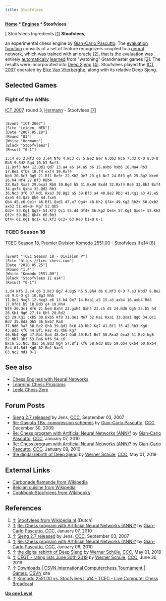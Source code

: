 ```yaml
---
title: Stoofvlees
---
```

**[Home](Home "Home") \* [Engines](Engines "Engines") \* Stoofvlees**



[ Stoofvlees Ingredients <a id="cite-note-1" href="#cite-ref-1">[1]</a>
**Stoofvlees**,  

an experimental chess engine by [Gian-Carlo Pascutto](Gian-Carlo_Pascutto "Gian-Carlo Pascutto"). The [evaluation function](Evaluation_Function "Evaluation Function") consists of a set of feature recognizers coupled to a [neural network](Neural_Networks "Neural Networks"), which was trained with an [oracle](Oracle "Oracle") <a id="cite-note-2" href="#cite-ref-2">[2]</a>, that is the [evaluation](Evaluation "Evaluation") was entirely [automatically](Automated_Tuning "Automated Tuning") [learned](Learning "Learning") from "watching" Grandmaster games <a id="cite-note-3" href="#cite-ref-3">[3]</a>. The results were incorporated into [Deep Sjeng](Deep_Sjeng "Deep Sjeng") <a id="cite-note-4" href="#cite-ref-4">[4]</a>. Stoofvlees played the [ICT 2007](ICT_2007 "ICT 2007") operated by [Elke Van Vlierberghe](Elke_Van_Vlierberghe "Elke Van Vlierberghe"), along with its relative Deep Sjeng. 



## Selected Games


### Fight of the ANNs


[ICT 2007](ICT_2007 "ICT 2007"), round 3, [Hermann](Hermann "Hermann") - Stoofvlees <a id="cite-note-7" href="#cite-ref-7">[7]</a>




```

[Event "ICT 2007"]
[Site "Leiden, NED"]
[Date "2007.05.18"]
[Round "03"]
[White "Hermann"]
[Black "Stoofvlees"]
[Result "0-1"]

1.c4 e5 2.Nf3 d6 3.e4 Nf6 4.Nc3 c5 5.Be2 Be7 6.Qb3 Nc6 7.d3 O-O 8.O-O Rb8 9.Bd2 Bg4 10.h3 Bxf3 
11.Bxf3 Nd4 12.Qd1 Qd7 13.a4 a6 14.a5 b6 15.axb6 Rxb6 16.Na4 Rb3 17.Be2 Rfb8 18.f4 exf4 19.Rxf4 
Ne8 20.Bc3 Bg5 21.Rf1 Be3+ 22.Kh2 Qe7 23.g3 Nc7 24.Bf3 g6 25.Bg2 Nce6 26.h4 Nf4 27.Bf3 R8b4 
28.Ra3 Rxa3 29.bxa3 Rb8 30.Bg4 h5 31.Bxd4 Bxd4 32.Rxf4 Be5 33.Bh3 Bxf4 34.gxf4 Qxh4 35.Qd2 Rb3 
36.Nc3 Qf6 37.Nd1 Rxa3 38.Bg2 a5 39.Bf3 a4 40.Be2 Rb3 41.Kg1 a3 42.e5 dxe5 43.Qa2 Qb6 44.fxe5 
Qb4 45.e6 Qe1+ 46.Bf1 Qxd1 47.e7 Qg4+ 48.Kh2 Qf4+ 49.Kg2 Rb2+ 50.Qxb2 axb2 51.e8=Q+ Kg7 52.Qb5 
Qd2+ 53.Kg1 Qg5+ 54.Kf2 Qc1 55.d4 Qf4+ 56.Kg2 Qe4+ 57.Kg1 Qxd4+ 58.Kh2 Qf2+ 59.Bg2 Qh4+ 60.Bh3 
Qf4+ 61.Kg1 Qc1+ 62.Kf2 Qc2+ 63.Ke3 b1=Q 0-1

```

### TCEC Season 18


[TCEC Season 18](TCEC_Season_18 "TCEC Season 18"), [Premier Division](TCEC_Season_18#Premier "TCEC Season 18") [Komodo 2551.00](Komodo "Komodo") - Stoofvlees II a14 <a id="cite-note-8" href="#cite-ref-8">[8]</a>




```

[Event "TCEC Season 18 - Division P"]
[Site "https://tcec-chess.com"]
[Date "2020.05.25"]
[Round "1.4"]
[White "Komodo 2551.00"]
[Black "Stoofvlees II a14"]
[Result "0-1"]

1.d4 Nf6 2.c4 g6 3.Nc3 Bg7 4.Bg5 h6 5.Bh4 d6 6.Nf3 O-O 7.e3 Nbd7 8.Be2 c6 9.O-O g5 10.Bg3 Nh5 
11.Qc2 Nxg3 12.hxg3 e6 13.b4 Qe7 14.Rab1 a5 15.a3 axb4 16.axb4 Rd8 17.Rfd1 h5 18.Bd3 g4 19.Nh4 
Nf8 20.Qc1 Bf6 21.Ne4 Bxh4 22.gxh4 Qxh4 23.c5 d5 24.Nd6 Qg5 25.b5 h4 26.Kh1 Ng6 27.f4 Qh5 28.Rd2 
g3 29.Kg1 cxb5 30.Bxb5 Kf8 31.Qe1 Ne7 32.Ra1 Rxa1 33.Qxa1 Qg6 34.Qc1 Bd7 35.Bd3 Qh5 36.Nxb7 Ra8 
37.Nd6 Ra7 38.Be2 Qh8 39.Qd1 Bc6 40.Rb2 Kg7 41.Bf1 f5 42.Rb3 Kg6 43.Bd3 Kf6 44.Bf1 Ra2 45.Rb6 Kg7 
46.Rb4 Kg6 47.Rb1 Ba4 48.Qe1 Qa8 49.Ra1 Bd7 50.Rxa2 Qxa2 51.Be2 Ng8 52.Nb7 Qb3 53.Ba6 Nf6 54.c6 
Bxc6 55.Nc5 Qa3 56.Bd3 Ng4 57.Bf1 Kf6 58.Nd3 Bb5 59.Qb4 Qxb4 60.Nxb4 Bc4 61.Bd3 Kg6 62.Bb1 Nxe3 
63.Nc2 Nd1 0-1

```

## See also


* [Chess Engines with Neural Networks](Neural_Networks#engines "Neural Networks")
* [Learning Chess Programs](Learning#Programs "Learning")
* [Leela Chess Zero](Leela_Chess_Zero "Leela Chess Zero")


## Forum Posts


* [Sjeng 2.7 released](http://www.talkchess.com/forum/viewtopic.php?t=16244) by Jens, [CCC](CCC "CCC"), September 03, 2007
* [Re: Gaviota TBs, compression schemes](http://www.talkchess.com/forum/viewtopic.php?topic_view=threads&p=313351&t=31354) by [Gian-Carlo Pascutto](Gian-Carlo_Pascutto "Gian-Carlo Pascutto"), [CCC](CCC "CCC"), December 30, 2009
* [Re: Chess program with Artificial Neural Networks (ANN)?](http://www.talkchess.com/forum/viewtopic.php?topic_view=threads&p=316511&t=31545) by [Gian-Carlo Pascutto](Gian-Carlo_Pascutto "Gian-Carlo Pascutto"), [CCC](CCC "CCC"), January 07, 2010
* [Re: Chess program with Artificial Neural Networks (ANN)?](http://www.talkchess.com/forum/viewtopic.php?topic_view=threads&p=316769&t=31545) by [Gian-Carlo Pascutto](Gian-Carlo_Pascutto "Gian-Carlo Pascutto"), [CCC](CCC "CCC"), January 08, 2010
* [the digital rebirth of Deep Sjeng](http://www.talkchess.com/forum3/viewtopic.php?f=6&t=70631) by [Werner Schüle](index.php?title=Werner_Sch%C3%BCle&action=edit&redlink=1 "Werner Schüle (page does not exist)"), [CCC](CCC "CCC"), May 01, 2019


## External Links


* [Carbonade flamande from Wikipedia](https://en.wikipedia.org/wiki/Carbonade_flamande)
* [Belgian cuisine from Wikipedia](https://en.wikipedia.org/wiki/Belgian_cuisine)
* [Cookbook:Stoofvlees from Wikibooks](https://en.wikibooks.org/wiki/Cookbook:Stoofvlees)


## References


1. <a id="cite-ref-1" href="#cite-note-1">↑</a> [Stoofvlees from Wikipedia.nl](https://nl.wikipedia.org/wiki/Stoofvlees) (Dutch)
2. <a id="cite-ref-2" href="#cite-note-2">↑</a> [Re: Chess program with Artificial Neural Networks (ANN)?](http://www.talkchess.com/forum/viewtopic.php?topic_view=threads&p=316511&t=31545) by [Gian-Carlo Pascutto](Gian-Carlo_Pascutto "Gian-Carlo Pascutto"), [CCC](CCC "CCC"), January 07, 2010
3. <a id="cite-ref-3" href="#cite-note-3">↑</a> [Sjeng 2.7 released](http://www.talkchess.com/forum/viewtopic.php?t=16244) by Jens, [CCC](CCC "CCC"), September 03, 2007
4. <a id="cite-ref-4" href="#cite-note-4">↑</a> [Re: Chess program with Artificial Neural Networks (ANN)?](http://www.talkchess.com/forum/viewtopic.php?topic_view=threads&p=316769&t=31545) by [Gian-Carlo Pascutto](Gian-Carlo_Pascutto "Gian-Carlo Pascutto"), [CCC](CCC "CCC"), January 08, 2010
5. <a id="cite-ref-5" href="#cite-note-5">↑</a>  [the digital rebirth of Deep Sjeng](http://www.talkchess.com/forum3/viewtopic.php?f=6&t=70631) by [Werner Schüle](index.php?title=Werner_Sch%C3%BCle&action=edit&redlink=1 "Werner Schüle (page does not exist)"), [CCC](CCC "CCC"), May 01, 2019
6. <a id="cite-ref-6" href="#cite-note-6">↑</a> [CEGT - rating lists June 30th 2019](http://talkchess.com/forum3/viewtopic.php?f=6&t=71145) by [Werner Schüle](index.php?title=Werner_Sch%C3%BCle&action=edit&redlink=1 "Werner Schüle (page does not exist)"), [CCC](CCC "CCC"), June 30, 2019
7. <a id="cite-ref-7" href="#cite-note-7">↑</a> [Downloads | CSVN International Computerchess Tournament | Games](http://www.csvn.nl/index.php?option=com_docman&task=cat_view&gid=39&Itemid=26&lang=en&limitstart=5), [CSVN](CSVN "CSVN") site
8. <a id="cite-ref-8" href="#cite-note-8">↑</a> [Komodo 2551.00 vs. Stoofvlees II a14 - TCEC - Live Computer Chess Broadcast](https://www.tcec-chess.com/archive.html?season=18&div=p&game=4)

**[Up one Level](Engines "Engines")**







 

